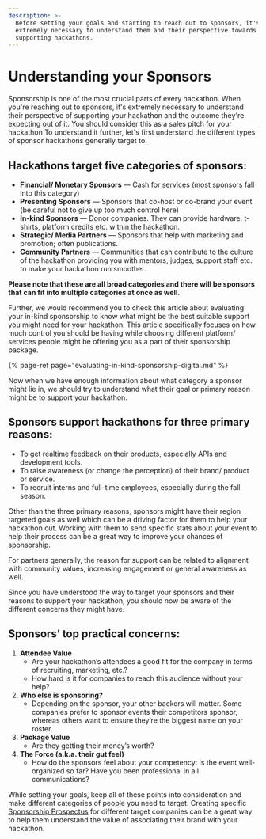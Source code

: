 ```yaml
---
description: >-
  Before setting your goals and starting to reach out to sponsors, it's
  extremely necessary to understand them and their perspective towards
  supporting hackathons.
---
```


# Understanding your Sponsors

Sponsorship is one of the most crucial parts of every hackathon. When you're reaching out to sponsors, it's extremely necessary to understand their perspective of supporting your hackathon and the outcome they're expecting out of it. You should consider this as a sales pitch for your hackathon To understand it further, let's first understand the different types of sponsor hackathons generally target to.

## Hackathons target five categories of sponsors:

* **Financial/ Monetary Sponsors** — Cash for services \(most sponsors fall into this category\)
* **Presenting Sponsors** — Sponsors that co-host or co-brand your event \(be careful not to give up too much control here\)
* **In-kind Sponsors** — Donor companies. They can provide hardware, t-shirts, platform credits etc. within the hackathon.
* **Strategic/ Media Partners** — Sponsors that help with marketing and promotion; often publications.
* **Community Partners** — Communities that can contribute to the culture of the hackathon providing you with mentors, judges, support staff etc. to make your hackathon run smoother.

**Please note that these are all broad categories and there will be sponsors that can fit into multiple categories at once as well.**

Further, we would recommend you to check this article about evaluating your in-kind sponsorship to know what might be the best suitable support you might need for your hackathon. This article specifically focuses on how much control you should be having while choosing different platform/ services people might be offering you as a part of their sponsorship package.

{% page-ref page="evaluating-in-kind-sponsorship-digital.md" %}

Now when we have enough information about what category a sponsor might lie in, we should try to understand what their goal or primary reason might be to support your hackathon.

## Sponsors support hackathons for three primary reasons:

* To get realtime feedback on their products, especially APIs and development tools.
* To raise awareness \(or change the perception\) of their brand/ product or service.
* To recruit interns and full-time employees, especially during the fall season.

Other than the three primary reasons, sponsors might have their region targeted goals as well which can be a driving factor for them to help your hackathon out. Working with them to send specific stats about your event to help their process can be a great way to improve your chances of sponsorship.

For partners generally, the reason for support can be related to alignment with community values, increasing engagement or general awareness as well.

Since you have understood the way to target your sponsors and their reasons to support your hackathon, you should now be aware of the different concerns they might have.

## Sponsors’ top practical concerns:

1. **Attendee Value**
   * Are your hackathon’s attendees a good fit for the company in terms of recruiting, marketing, etc.?
   * How hard is it for companies to reach this audience without your help?
2. **Who else is sponsoring?**
   * Depending on the sponsor, your other backers will matter. Some companies prefer to sponsor events their competitors sponsor, whereas others want to ensure they’re the biggest name on your roster.
3. **Package Value**
   * Are they getting their money’s worth?
4. **The Force \(a.k.a. their gut feel\)**
   * How do the sponsors feel about your competency: is the event well-organized so far? Have you been professional in all communications?

While setting your goals, keep all of these points into consideration and make different categories of people you need to target. Creating specific [Sponsorship Prospectus](../put-together-a-sponsorship-prospectus.md) for different target companies can be a great way to help them understand the value of associating their brand with your hackathon.


